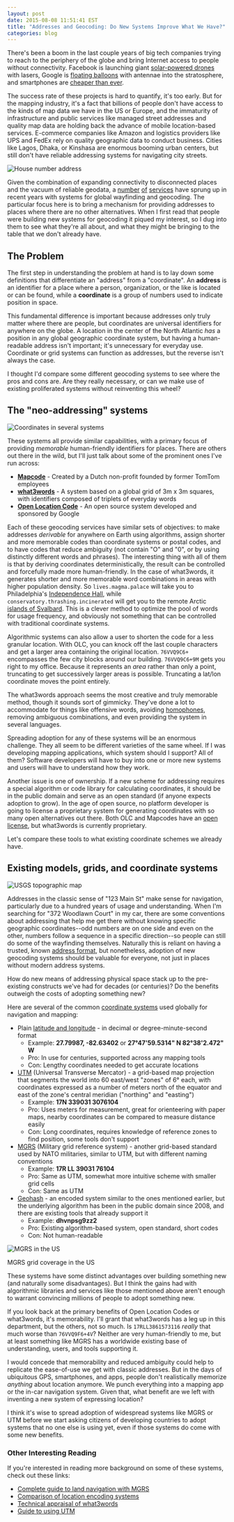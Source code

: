 ```yaml
---
layout: post
date: 2015-08-08 11:51:41 EST
title: "Addresses and Geocoding: Do New Systems Improve What We Have?"
categories: blog
---
```


There's been a boom in the last couple years of big tech companies trying to reach to the periphery of the globe and bring Internet access to people without connectivity. Facebook is launching giant [solar-powered drones](http://arstechnica.com/information-technology/2015/07/facebook-our-drones-will-use-lasers-to-deliver-10gbps-internet-access/ "Facebook: Our drones will use lasers to deliver 10Gbps Internet access") with lasers, Google is [floating balloons](http://www.google.com/loon/ "Google Project Loon") with antennae into the stratosphere, and smartphones are [cheaper than ever](http://qz.com/451844/africas-smartphone-market-is-on-the-rise-as-affordable-handsets-spur-growth/ "Africa’s smartphone market is on the rise as affordable handsets spur growth").

The success rate of these projects is hard to quantify, it's too early. But for the mapping industry, it's a fact that billions of people don't have access to the kinds of map data we have in the US or Europe, and the immaturity of infrastructure and public services like managed street addresses and quality map data are holding back the advance of mobile location-based services. E-commerce companies like Amazon and logistics providers like UPS and FedEx rely on quality geographic data to conduct business. Cities like Lagos, Dhaka, or Kinshasa are enormous booming urban centers, but still don't have reliable addressing systems for navigating city streets.

<!-- more -->

![House number address](/images/post-images/247-address.jpg "House number address")

Given the combination of expanding connectivity to disconnected places and the vacuum of reliable geodata, a [number](http://what3words.com/ "what3words") [of](http://www.mapcode.com/ "mapcode") [services](http://openlocationcode.com/ "Open Location Code") have sprung up in recent years with systems for global wayfinding and geocoding. The particular focus here is to bring a mechanism for providing addresses to places where there are no other alternatives. When I first read that people were building new systems for geocoding it piqued my interest, so I dug into them to see what they're all about, and what they might be bringing to the table that we don't already have.

## The Problem

The first step in understanding the problem at hand is to lay down some definitions that differentiate an "address" from a "coordinate". An **address** is an identifier for a place where a person, organization, or the like is located or can be found, while a **coordinate** is a group of numbers used to indicate position in space.

This fundamental difference is important because addresses only truly matter where there are people, but coordinates are universal identifiers for anywhere on the globe. A location in the center of the North Atlantic _has_ a position in any global geographic coordinate system, but having a human-readable address isn't important; it's unnecessary for everyday use. Coordinate or grid systems can function as addresses, but the reverse isn't always the case.

I thought I'd compare some different geocoding systems to see where the pros and cons are. Are they really necessary, or can we make use of existing proliferated systems without reinventing this wheel?

## The "neo-addressing" systems

![Coordinates in several systems](/images/post-images/geocoding-systems.jpg "Coordinates in several systems")

These systems all provide similar capabilities, with a primary focus of providing _memorable_ human-friendly identifiers for places. There are others out there in the wild, but I'll just talk about some of the prominent ones I've run across:

* [**Mapcode**](http://www.mapcode.com/ "Mapcodes") - Created by a Dutch non-profit founded by former TomTom employees
* [**what3words**](http://what3words.com/ "what3words") - A system based on a global grid of 3m x 3m squares, with identifiers composed of triplets of everyday words
* [**Open Location Code**](http://openlocationcode.com/ "Open Location Code") - An open source system developed and sponsored by Google

Each of these geocoding services have similar sets of objectives: to make addresses _derivable_ for anywhere on Earth using algorithms, assign shorter and more memorable codes than coordinate systems or postal codes, and to have codes that reduce ambiguity (not contain "O" and "0", or by using distinctly different words and phrases). The interesting thing with all of them is that by deriving coordinates deterministically, the result can be controlled and forcefully made more human-friendly. In the case of what3words, it generates shorter and more memorable word combinations in areas with higher population density. So `lives.magma.palace` will take you to Philadelphia's [Independence Hall](https://map.what3words.com/lives.magma.palace "Independence Hall on what3words"), while `conservatory.thrashing.incinerated` will get you to the remote Arctic [islands of Svalbard](https://map.what3words.com/conservatory.thrashing.incinerated "Svalbard on what3words"). This is a clever method to optimize the pool of words for usage frequency, and obviously not something that can be controlled with traditional coordinate systems.

Algorithmic systems can also allow a user to shorten the code for a less granular location. With OLC, you can knock off the last couple characters and get a larger area containing the original location. `76VVQ9C6+` encompasses the few city blocks around our building. `76VVQ9C6+9M` gets you right to my office. Because it represents an _area_ rather than only a point, truncating to get successively larger areas is possible. Truncating a lat/lon coordinate moves the point entirely.

The what3words approach seems the most creative and truly memorable method, though it sounds sort of gimmicky. They've done a lot to accommodate for things like offensive words, avoiding [homophones](https://en.wikipedia.org/wiki/Homophone), removing ambiguous combinations, and even providing the system in several languages.

Spreading adoption for any of these systems will be an enormous challenge. They all seem to be different varieties of the same wheel. If I was developing mapping applications, which system should I support? All of them? Software developers will have to buy into one or more new systems and users will have to understand how they work.

Another issue is one of ownership. If a new scheme for addressing requires a special algorithm or code library for calculating coordinates, it should be in the public domain and serve as an open standard (if anyone expects adoption to grow). In the age of open source, no platform developer is going to license a proprietary system for generating coordinates with so many open alternatives out there. Both OLC and Mapcodes have an [open license](http://www.apache.org/licenses/LICENSE-2.0.html "Apache License"), but what3words is currently proprietary.

Let's compare these tools to what existing coordinate schemes we already have.

## Existing models, grids, and coordinate systems

![USGS topographic map](/images/post-images/usgs-topo-map.jpg "USGS Topographic Map")

Addresses in the classic sense of "123 Main St" make sense for navigation, particularly due to a hundred years of usage and understanding. When I'm searching for "372 Woodlawn Court" in my car, there are some conventions about addressing that help me get there without knowing specific geographic coordinates--odd numbers are on one side and even on the other, numbers follow a sequence in a specific direction--so people can still do some of the wayfinding themselves. Naturally this is reliant on having a trusted, known [address format](https://en.wikipedia.org/wiki/Address_(geography)#Mailing_address_format_by_country "Mailing address formats around the world"), but nonetheless, adoption of new geocoding systems should be valuable for everyone, not just in places without modern address systems.

How do new means of addressing physical space stack up to the pre-existing constructs we've had for decades (or centuries)? Do the benefits outweigh the costs of adopting something new?

Here are several of the common [coordinate systems](https://en.wikipedia.org/wiki/Geographic_coordinate_system "Geographic coordinate systems") used globally for navigation and mapping:

* Plain [latitude and longitude](https://en.wikipedia.org/wiki/Decimal_degrees "Decimal degrees") - in decimal or degree-minute-second format
    * Example: **27.79987, -82.63402** or **27°47'59.5314" N 82°38'2.472" W**
    * Pro: In use for centuries, supported across any mapping tools
    * Con: Lengthy coordinates needed to get accurate locations
* [UTM](https://en.wikipedia.org/wiki/Universal_Transverse_Mercator_coordinate_system) (Universal Transverse Mercator) - a grid-based map projection that segments the world into 60 east/west "zones" of 6° each, with coordinates expressed as a number of meters north of the equator and east of the zone's central meridian ("northing" and "easting")
    * Example: **17N 339031 3076104**
    * Pro: Uses meters for measurement, great for orienteering with paper maps, nearby coordinates can be compared to measure distance easily
    * Con: Long coordinates, requires knowledge of reference zones to find position, some tools don't support
* [MGRS](https://en.wikipedia.org/wiki/Military_grid_reference_system) (Military grid reference system) - another grid-based standard used by NATO militaries, similar to UTM, but with different naming conventions
    * Example: **17R LL 39031 76104**
    * Pro: Same as UTM, somewhat more intuitive scheme with smaller grid cells
    * Con: Same as UTM
* [Geohash](https://en.wikipedia.org/wiki/Geohash) - an encoded system similar to the ones mentioned earlier, but the underlying algorithm has been in the public domain since 2008, and there are existing tools that already support it
    * Example: **dhvnpsg9zz2**
    * Pro: Existing algorithm-based system, open standard, short codes
    * Con: Not human-readable

![MGRS in the US](/images/post-images/mgrs.jpg "MGRS in the US")

<p class="caption">MGRS grid coverage in the US</p>

These systems have some distinct advantages over building something new (and naturally some disadvantages). But I think the gains had with algorithmic libraries and services like those mentioned above aren't enough to warrant convincing millions of people to adopt something new.

If you look back at the primary benefits of Open Location Codes or what3words, it's memorability. I'll grant that what3words has a leg up in this department, but the others, not so much. Is `17RLL3861573116` _really_ that much worse than `76VVQ9F6+4V`? Neither are very human-friendly to me, but at least something like MGRS has a worldwide existing base of understanding, users, and tools supporting it.

I would concede that memorability and reduced ambiguity could help to replicate the ease-of-use we get with classic addresses. But in the days of ubiquitous GPS, smartphones, and apps, people don't realistically memorize _anything_ about location anymore. We punch everything into a mapping app or the in-car navigation system. Given that, what benefit are we left with inventing a new system of expressing location?

I think it's wise to spread adoption of widespread systems like MGRS or UTM before we start asking citizens of developing countries to adopt systems that no one else is using yet, even if those systems do come with some new benefits.

### Other Interesting Reading

If you're interested in reading more background on some of these systems, check out these links:

* [Complete guide to land navigation with MGRS](http://www.itstactical.com/skillcom/navigation/the-complete-guide-to-land-navigation-with-the-military-grid-reference-system/ "Complete guide to land navigation with MGRS")
* [Comparison of location encoding systems](https://github.com/google/open-location-code/blob/master/docs/comparison.adoc "Comparison of location encoding systems")
* [Technical appraisal of what3words](https://vip-eu.file-content.com/directlink/buxfi-tylwgg-vuxd3rmo/What3Words%20-%20Technical%20Appraisal%20V1.1.pdf?cell=2 "Technical review of what3words")
* [Guide to using UTM](https://www.maptools.com/tutorials/utm/quick_guide "Guide to using UTM")
